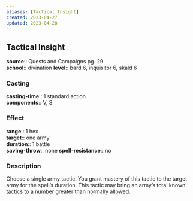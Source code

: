 ```yaml
---
aliases: [Tactical Insight]
created: 2023-04-27
updated: 2023-04-28
---
```


## Tactical Insight

**source**:: Quests and Campaigns pg. 29  
**school**:: divination
**level**:: bard 6, inquisitor 6, skald 6

### Casting

**casting-time**:: 1 standard action  
**components**:: V, S

### Effect

**range**:: 1 hex  
**target**:: one army  
**duration**:: 1 battle  
**saving-throw**:: none
**spell-resistance**:: no

### Description

Choose a single army tactic. You grant mastery of this tactic to the target army for the spell’s duration. This tactic may bring an army’s total known tactics to a number greater than normally allowed.
